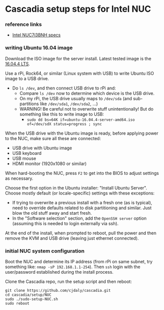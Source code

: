 # Cascadia setup steps for Intel NUC

### reference links

* [Intel NUC7i3BNH specs](https://www.intel.com/content/www/us/en/products/boards-kits/nuc/kits/nuc7i3bnh.html)

### writing Ubuntu 16.04 image

Download the ISO image for the server install.  Latest tested image is the [16.04.4 LTS](http://releases.ubuntu.com/16.04/ubuntu-16.04.4-server-amd64.iso).

Use a rPi, Rock64, or similar (Linux system with USB) to write Ubuntu ISO image to a USB drive.

* Do `ls /dev`, and then connect USB drive to rPi and:
  * Compare `ls /dev` now to determine which device is the USB drive.
  * On my rPi, the USB drive usually maps to `/dev/sda` (and sub-partitions like `/dev/sda1`, `/dev/sda2`, ...)
  * WARNING! Be careful not to overwrite stuff unintentionally! But do something like this to write image to USB:
    * `sudo dd bs=64K if=ubuntu-16.04.4-server-amd64.iso of=/dev/sdX status=progress ; sync`

When the USB drive with the Ubuntu image is ready, before applying power to the NUC, make sure all these are connected:

* USB drive with Ubuntu image
* USB keyboard
* USB mouse
* HDMI monitor (1920x1080 or similar)

When hard-booting the NUC, press `F2` to get into the BIOS to adjust settings as necessary.

Choose the first option in the Ubuntu installer: "Install Ubuntu Server". Choose mostly default (or locale-specific) settings with these exceptions:

* If trying to overwrite a previous install with a fresh one (as is typical), need to override defaults related to disk partitioning and similar.  Just blow the old stuff away and start fresh.
* In the "Software selection" section, add the `OpenSSH server` option (assuming this is needed to login externally via ssh).

At the end of the install, when prompted to reboot, pull the power and then remove the KVM and USB drive (leaving just ethernet connected).

### initial NUC system configuration

Boot the NUC and determine its IP address (from rPi on same subnet, try something like: `nmap -sP 192.168.1.1-254`). Then `ssh` login with the user/password established during the install process.

Clone the Cascadia repo, run the setup script and then reboot:

    git clone https://github.com/cjdaly/cascadia.git
    cd cascadia/setup/NUC
    sudo ./sudo-setup-NUC.sh
    sudo reboot

